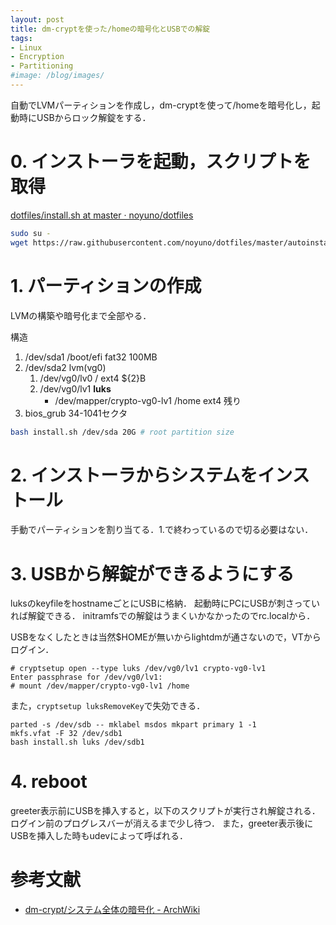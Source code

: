 ```yaml
---
layout: post
title: dm-cryptを使った/homeの暗号化とUSBでの解錠
tags:
- Linux
- Encryption
- Partitioning
#image: /blog/images/
---
```


自動でLVMパーティションを作成し，dm-cryptを使って/homeを暗号化し，起動時にUSBからロック解錠をする．

# 0. インストーラを起動，スクリプトを取得

[dotfiles/install.sh at master · noyuno/dotfiles](https://github.com/noyuno/dotfiles/blob/master/autoinstall/install.sh)

```sh
sudo su -
wget https://raw.githubusercontent.com/noyuno/dotfiles/master/autoinstall/install.sh
```

# 1. パーティションの作成

LVMの構築や暗号化まで全部やる．

構造

1. /dev/sda1 /boot/efi fat32 100MB
2. /dev/sda2 lvm(vg0)
    1. /dev/vg0/lv0 / ext4 ${2}B
    2. /dev/vg0/lv1 **luks**
        - /dev/mapper/crypto-vg0-lv1 /home ext4 残り
3. bios_grub 34-1041セクタ

```sh
bash install.sh /dev/sda 20G # root partition size
```

<script src="https://gist-it.appspot.com/http://github.com/noyuno/dotfiles/raw/master/autoinstall/install.sh?slice=54:79"></script>

# 2. インストーラからシステムをインストール

手動でパーティションを割り当てる．1.で終わっているので切る必要はない．

# 3. USBから解錠ができるようにする

luksのkeyfileをhostnameごとにUSBに格納．
起動時にPCにUSBが刺さっていれば解錠できる．
initramfsでの解錠はうまくいかなかったのでrc.localから．

USBをなくしたときは当然$HOMEが無いからlightdmが通さないので，VTからログイン．

    # cryptsetup open --type luks /dev/vg0/lv1 crypto-vg0-lv1
    Enter passphrase for /dev/vg0/lv1:
    # mount /dev/mapper/crypto-vg0-lv1 /home

また，`cryptsetup luksRemoveKey`で失効できる．

    parted -s /dev/sdb -- mklabel msdos mkpart primary 1 -1
    mkfs.vfat -F 32 /dev/sdb1
    bash install.sh luks /dev/sdb1

<script src="https://gist-it.appspot.com/http://github.com/noyuno/dotfiles/raw/master/autoinstall/luks.sh?slice=63:139"></script>

# 4. reboot

greeter表示前にUSBを挿入すると，以下のスクリプトが実行され解錠される．
ログイン前のプログレスバーが消えるまで少し待つ．
また，greeter表示後にUSBを挿入した時もudevによって呼ばれる．

<script src="https://gist-it.appspot.com/http://github.com/noyuno/dotfiles/raw/master/autoinstall/unlockluks"></script>

# 参考文献

- [dm-crypt/システム全体の暗号化 - ArchWiki](https://wiki.archlinuxjp.org/index.php/Dm-crypt/%E3%82%B7%E3%82%B9%E3%83%86%E3%83%A0%E5%85%A8%E4%BD%93%E3%81%AE%E6%9A%97%E5%8F%B7%E5%8C%96)
